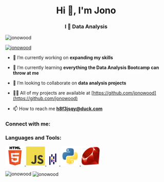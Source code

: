 <h1 align="center">Hi 👋, I'm Jono</h1>
<h3 align="center">I 💙 Data Analysis</h3>

<p align="left"> <img src="https://komarev.com/ghpvc/?username=jonowood&label=Profile%20views&color=0e75b6&style=flat" alt="jonowood" /> </p>

<p align="left"> <a href="https://github.com/ryo-ma/github-profile-trophy"><img src="https://github-profile-trophy.vercel.app/?username=jonowood" alt="jonowood" /></a> </p>

- 🔭 I’m currently working on **expanding my skills**

- 🌱 I’m currently learning **everything the Data Analysis Bootcamp can throw at me**

- 👯 I’m looking to collaborate on **data analysis projects**

- 👨‍💻 All of my projects are available at [https://github.com/jonowood](https://github.com/jonowood)

- 📫 How to reach me **h8f3jsqy@duck.com**

<h3 align="left">Connect with me:</h3>
<p align="left">
</p>

<h3 align="left">Languages and Tools:</h3>
<p align="left"> <a href="https://www.w3.org/html/" target="_blank" rel="noreferrer"> <img src="https://raw.githubusercontent.com/devicons/devicon/master/icons/html5/html5-original-wordmark.svg" alt="html5" width="60" height="60"/> </a> <a href="https://developer.mozilla.org/en-US/docs/Web/JavaScript" target="_blank" rel="noreferrer"> <img src="https://raw.githubusercontent.com/devicons/devicon/master/icons/javascript/javascript-original.svg" alt="javascript" width="60" height="60"/> </a> <a href="https://pandas.pydata.org/" target="_blank" rel="noreferrer"> <img src="https://raw.githubusercontent.com/devicons/devicon/2ae2a900d2f041da66e950e4d48052658d850630/icons/pandas/pandas-original.svg" alt="pandas" width="40" height="40"/> </a> <a href="https://www.python.org" target="_blank" rel="noreferrer"> <img src="https://raw.githubusercontent.com/devicons/devicon/master/icons/python/python-original.svg" alt="python" width="60" height="60"/> </a> <a href="https://www.ruby-lang.org/en/" target="_blank" rel="noreferrer"> <img src="https://raw.githubusercontent.com/devicons/devicon/master/icons/ruby/ruby-original.svg" alt="ruby" width="60" height="60"/> </a> </p>

<p><img align="left" src="https://github-readme-stats.vercel.app/api/top-langs?username=jonowood&show_icons=true&locale=en&layout=compact" alt="jonowood" /></p>

<p>&nbsp;<img align="center" src="https://github-readme-stats.vercel.app/api?username=jonowood&show_icons=true&locale=en" alt="jonowood" /></p>


